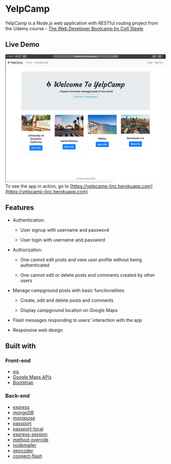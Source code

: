 # YelpCamp

YelpCamp is a Node.js web application with RESTful routing project from the Udemy course - [The Web Developer Bootcamp by Colt Steele](https://www.udemy.com/the-web-developer-bootcamp/)

## Live Demo

![web page](/image/Campground.png)
To see the app in action, go to [https://yelpcamp-linc.herokuapp.com](https://yelpcamp-linc.herokuapp.com)

## Features

* Authentication:
  
  * User signup with username and password
  
  * User login with username and password

* Authorization:

  * One cannot edit posts and view user profile without being authenticated
  
  * One cannot edit or delete posts and comments created by other users

* Manage campground posts with basic functionalities:

  * Create, edit and delete posts and comments
  
  * Display campground location on Google Maps

* Flash messages responding to users' interaction with the app

* Responsive web design

## Built with

### Front-end

* [ejs](http://ejs.co/)
* [Google Maps APIs](https://developers.google.com/maps/)
* [Bootstrap](https://getbootstrap.com/docs/4.0/getting-started/introduction/)

### Back-end

* [express](https://expressjs.com/)
* [mongoDB](https://www.mongodb.com/)
* [mongoose](http://mongoosejs.com/)
* [passport](http://www.passportjs.org/)
* [passport-local](https://github.com/jaredhanson/passport-local#passport-local)
* [express-session](https://github.com/expressjs/session#express-session)
* [method-override](https://github.com/expressjs/method-override#method-override)
* [nodemailer](https://nodemailer.com/about/)
* [geocoder](https://github.com/wyattdanger/geocoder#geocoder)
* [connect-flash](https://github.com/jaredhanson/connect-flash#connect-flash)
